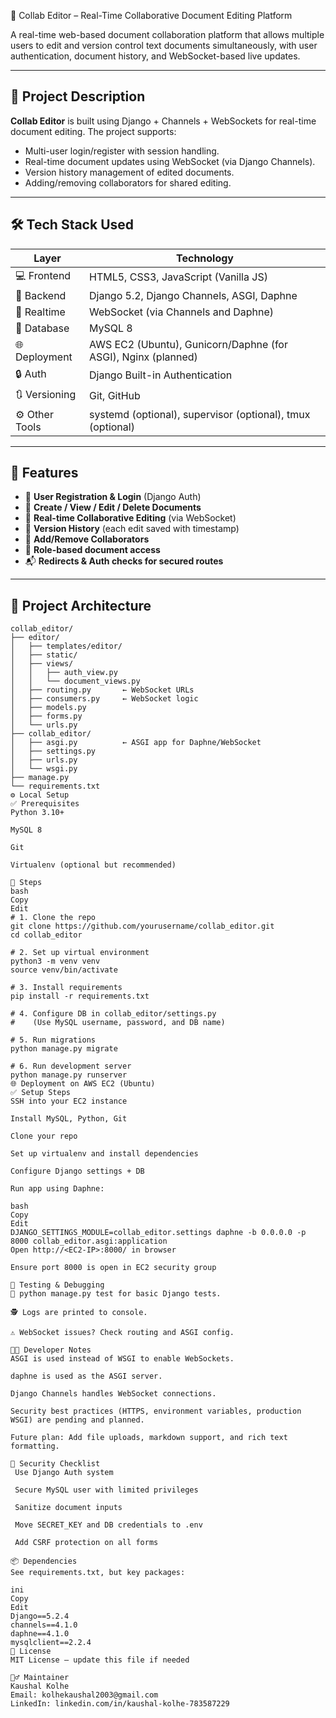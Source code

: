  📝 Collab Editor – Real-Time Collaborative Document Editing Platform

A real-time web-based document collaboration platform that allows multiple users to edit and version control text documents simultaneously, with user authentication, document history, and WebSocket-based live updates.

---

## 📌 Project Description

**Collab Editor** is built using Django + Channels + WebSockets for real-time document editing. The project supports:

- Multi-user login/register with session handling.
- Real-time document updates using WebSocket (via Django Channels).
- Version history management of edited documents.
- Adding/removing collaborators for shared editing.

---

## 🛠️ Tech Stack Used

| Layer         | Technology                                                                 |
|---------------|------------------------------------------------------------------------------|
| 💻 Frontend    | HTML5, CSS3, JavaScript (Vanilla JS)                                        |
| 🧠 Backend     | Django 5.2, Django Channels, ASGI, Daphne                                   |
| 🔌 Realtime    | WebSocket (via Channels and Daphne)                                         |
| 💾 Database    | MySQL 8                                                                    |
| 🌐 Deployment  | AWS EC2 (Ubuntu), Gunicorn/Daphne (for ASGI), Nginx (planned)              |
| 🔒 Auth        | Django Built-in Authentication                                              |
| 🔃 Versioning  | Git, GitHub                                                                |
| ⚙️ Other Tools | systemd (optional), supervisor (optional), tmux (optional)                  |

---

## 🚀 Features

- 👤 **User Registration & Login** (Django Auth)
- 📄 **Create / View / Edit / Delete Documents**
- 🤝 **Real-time Collaborative Editing** (via WebSocket)
- 📜 **Version History** (each edit saved with timestamp)
- 👥 **Add/Remove Collaborators**
- 🔐 **Role-based document access**
- 📬 **Redirects & Auth checks for secured routes**

---

## 🧱 Project Architecture

```plaintext
collab_editor/
├── editor/
│   ├── templates/editor/
│   ├── static/
│   ├── views/
│   │   ├── auth_view.py
│   │   └── document_views.py
│   ├── routing.py       ← WebSocket URLs
│   ├── consumers.py     ← WebSocket logic
│   ├── models.py
│   ├── forms.py
│   └── urls.py
├── collab_editor/
│   ├── asgi.py          ← ASGI app for Daphne/WebSocket
│   ├── settings.py
│   ├── urls.py
│   └── wsgi.py
├── manage.py
└── requirements.txt
⚙️ Local Setup
✅ Prerequisites
Python 3.10+

MySQL 8

Git

Virtualenv (optional but recommended)

🚀 Steps
bash
Copy
Edit
# 1. Clone the repo
git clone https://github.com/yourusername/collab_editor.git
cd collab_editor

# 2. Set up virtual environment
python3 -m venv venv
source venv/bin/activate

# 3. Install requirements
pip install -r requirements.txt

# 4. Configure DB in collab_editor/settings.py
#    (Use MySQL username, password, and DB name)

# 5. Run migrations
python manage.py migrate

# 6. Run development server
python manage.py runserver
🌐 Deployment on AWS EC2 (Ubuntu)
✅ Setup Steps
SSH into your EC2 instance

Install MySQL, Python, Git

Clone your repo

Set up virtualenv and install dependencies

Configure Django settings + DB

Run app using Daphne:

bash
Copy
Edit
DJANGO_SETTINGS_MODULE=collab_editor.settings daphne -b 0.0.0.0 -p 8000 collab_editor.asgi:application
Open http://<EC2-IP>:8000/ in browser

Ensure port 8000 is open in EC2 security group

🧪 Testing & Debugging
🧪 python manage.py test for basic Django tests.

🕵️ Logs are printed to console.

⚠️ WebSocket issues? Check routing and ASGI config.

🧑‍💻 Developer Notes
ASGI is used instead of WSGI to enable WebSockets.

daphne is used as the ASGI server.

Django Channels handles WebSocket connections.

Security best practices (HTTPS, environment variables, production WSGI) are pending and planned.

Future plan: Add file uploads, markdown support, and rich text formatting.

🔐 Security Checklist
 Use Django Auth system

 Secure MySQL user with limited privileges

 Sanitize document inputs

 Move SECRET_KEY and DB credentials to .env

 Add CSRF protection on all forms

📦 Dependencies
See requirements.txt, but key packages:

ini
Copy
Edit
Django==5.2.4
channels==4.1.0
daphne==4.1.0
mysqlclient==2.2.4
📄 License
MIT License — update this file if needed

🙋‍♂️ Maintainer
Kaushal Kolhe
Email: kolhekaushal2003@gmail.com
LinkedIn: linkedin.com/in/kaushal-kolhe-783587229

